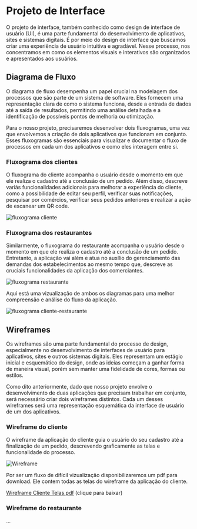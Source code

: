 
# Projeto de Interface

O projeto de interface, também conhecido como design de interface de usuário (UI), é uma parte fundamental do desenvolvimento de aplicativos, sites e sistemas digitais. É por meio do design de interface que buscamos criar uma experiência de usuário intuitiva e agradável. Nesse processo, nos concentramos em como os elementos visuais e interativos são organizados e apresentados aos usuários.

## Diagrama de Fluxo

O diagrama de fluxo desempenha um papel crucial na modelagem dos processos que são parte de um sistema de software. Eles fornecem uma representação clara de como o sistema funciona, desde a entrada de dados até a saída de resultados, permitindo uma análise detalhada e a identificação de possíveis pontos de melhoria ou otimização.

Para o nosso projeto, precisaremos desenvolver dois fluxogramas, uma vez que envolvemos a criação de dois aplicativos que funcionam em conjunto. Esses fluxogramas são essenciais para visualizar e documentar o fluxo de processos em cada um dos aplicativos e como eles interagem entre si.

### Fluxograma dos clientes

O fluxograma do cliente acompanha o usuário desde o momento em que ele realiza o cadastro até a conclusão de um pedido. Além disso, descreve variás funcionalidades adicionais para melhorar a experiência do cliente, como a possibilidade de editar seu perfil, verificar suas notificações, pesquisar por comércios, verificar seus pedidos anteriores e realizar a ação de escanear um QR code.

![fluxograma cliente](https://github.com/ICEI-PUC-Minas-PMV-ADS/pmv-ads-2023-2-e3-proj-mov-t2-g3-comandas/assets/83622295/d5351261-158b-4e65-90fd-46391029773a)

### Fluxograma dos restaurantes

Similarmente, o fluxograma do restaurante acompanha o usuário desde o momento em que ele realiza o cadastro até a conclusão de um pedido. Entretanto, a aplicação vai além e atua no auxílio do gerenciamento das demandas dos estabelecimentos ao mesmo tempo que, descreve as cruciais funcionalidades da aplicação dos comerciantes.

![fluxograma restaurante](https://github.com/ICEI-PUC-Minas-PMV-ADS/pmv-ads-2023-2-e3-proj-mov-t2-g3-comandas/assets/83622295/8ae0595b-6651-4e1f-abf6-93f71c565998)

Aqui está uma vizualização de ambos os diagramas para uma melhor compreensão e análise do fluxo da aplicação. 

![fluxograma cliente-restaurante](https://github.com/ICEI-PUC-Minas-PMV-ADS/pmv-ads-2023-2-e3-proj-mov-t2-g3-comandas/assets/83622295/3c5faf64-5529-421c-94c9-c6e088234f79)

## Wireframes

Os wireframes são uma parte fundamental do processo de design, especialmente no desenvolvimento de interfaces de usuário para aplicativos, sites e outros sistemas digitais. Eles representam um estágio inicial e esquemático do design, onde as ideias começam a ganhar forma de maneira visual, porém sem manter uma fidelidade de cores, formas ou estilos.

Como dito anteriormente, dado que nosso projeto envolve o desenvolvimento de duas aplicações que precisam trabalhar em conjunto, será necessário criar dois wireframes distintos. Cada um desses wireframes será uma representação esquemática da interface de usuário de um dos aplicativos.

### Wireframe do cliente

O wireframe da aplicação do cliente guia o usuário do seu cadastro até a finalização de um pedido, descrevendo graficamente as telas e funcionalidade do processo.

![Wireframe](https://github.com/ICEI-PUC-Minas-PMV-ADS/pmv-ads-2023-2-e3-proj-mov-t2-g3-comandas/assets/83622295/40fcc6c3-bd14-49d8-8b72-1d0457ba3d27)

Por ser um fluxo de difícil vizualização disponibilizaremos um pdf para download. Ele contem todas as telas do wireframe da aplicação do cliente.

[Wireframe Cliente Telas.pdf](https://github.com/ICEI-PUC-Minas-PMV-ADS/pmv-ads-2023-2-e3-proj-mov-t2-g3-comandas/files/12640813/Wireframe.Cliente.Telas.pdf) (clique para baixar)

### Wireframe do restaurante

...
